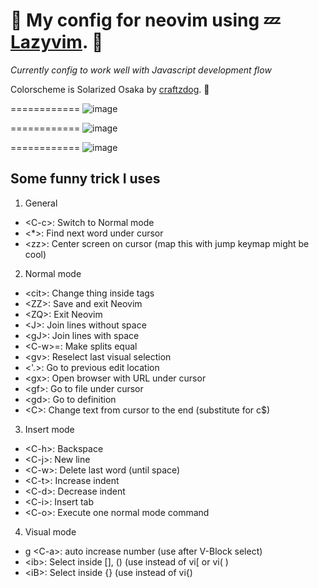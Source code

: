 # 🌸 My config for neovim using 💤 [Lazyvim](https://github.com/LazyVim/LazyVim). 🌸

_Currently config to work well with Javascript development flow_

Colorscheme is Solarized Osaka by [craftzdog](https://github.com/craftzdog/solarized-osaka.nvim). 🌠

============
![image](https://github.com/user-attachments/assets/7d7e88cf-9d96-45b9-a5db-f8685e287cbc)

============
![image](https://github.com/user-attachments/assets/c76d9c78-21ea-4dc7-9867-c597ca4d7a06)

============
![image](https://github.com/user-attachments/assets/982f7f79-9ad7-4192-9d01-1c1add2a75e1)

## Some funny trick I uses

1. General
- \<C-c\>: Switch to Normal mode
- \<\*\>: Find next word under cursor
- \<zz\>: Center screen on cursor (map this with jump keymap might be cool)

2. Normal mode
- \<cit\>: Change thing inside tags
- \<ZZ\>: Save and exit Neovim
- \<ZQ\>: Exit Neovim
- \<J\>: Join lines without space
- \<gJ\>: Join lines with space
- \<C-w\>=: Make splits equal
- \<gv\>: Reselect last visual selection
- \<'.\>: Go to previous edit location
- \<gx\>: Open browser with URL under cursor
- \<gf\>: Go to file under cursor
- \<gd\>: Go to definition
- \<C\>: Change text from cursor to the end (substitute for c$)

3. Insert mode
- \<C-h\>: Backspace
- \<C-j\>: New line
- \<C-w\>: Delete last word (until space)
- \<C-t\>: Increase indent
- \<C-d\>: Decrease indent
- \<C-i\>: Insert tab
- \<C-o\>: Execute one normal mode command

4. Visual mode
- g \<C-a\>: auto increase number (use after V-Block select)
- \<ib\>: Select inside [], () (use instead of vi[ or vi( )
- \<iB\>: Select inside {} (use instead of vi{)
